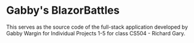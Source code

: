 # Gabby's BlazorBattles

This serves as the source code of the full-stack application developed by Gabby Wargin for Individual Projects 1-5 for class CS504 - Richard Gary. 
